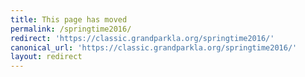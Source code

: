 ```yaml
---
title: This page has moved
permalink: /springtime2016/
redirect: 'https://classic.grandparkla.org/springtime2016/'
canonical_url: 'https://classic.grandparkla.org/springtime2016/'
layout: redirect
---
```


